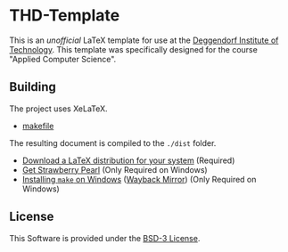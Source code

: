 # THD-Template

This is an *unofficial* LaTeX template for use at the [Deggendorf Institute of Technology](https://th-deg.de).
This template was specifically designed for the course "Applied Computer Science".

## Building

The project uses XeLaTeX.

- [makefile](makefile)

The resulting document is compiled to the `./dist` folder.

- [Download a LaTeX distribution for your system](https://wiki.contextgarden.net/TeX_Distributions) (Required)
- [Get Strawberry Pearl](https://strawberryperl.com) (Only Required on Windows)
- [Installing `make` on Windows](https://www.technewstoday.com/install-and-use-make-in-windows/) ([Wayback Mirror](https://web.archive.org/web/20220623033912/https://www.technewstoday.com/install-and-use-make-in-windows/)) (Only Required on Windows)


## License

This Software is provided under the [BSD-3 License](LICENSE.md).
